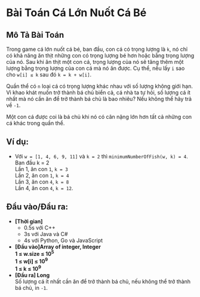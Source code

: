 # Bài Toán Cá Lớn Nuốt Cá Bé

## Mô Tả Bài Toán
Trong game cá lớn nuốt cá bé, ban đầu, con cá có trọng lượng là `k`, nó chỉ có khả năng ăn thịt những con có trọng lượng bé hơn hoặc bằng trọng lượng của nó. Sau khi ăn thịt một con cá, trọng lượng của nó sẽ tăng thêm một lượng bằng trọng lượng của con cá mà nó ăn được. Cụ thể, nếu lấy `i` sao cho `w[i] ≤ k` sau đó `k = k + w[i]`.

Quần thể có `n` loại cá có trọng lượng khác nhau với số lượng không giới hạn. Vì khao khát muốn trở thành bá chủ biển cả, cá nhà ta tự hỏi, số lượng cá ít nhất mà nó cần ăn để trở thành bá chủ là bao nhiêu? Nếu không thể hãy trả về `-1`.

Một con cá được coi là bá chủ khi nó có cân nặng lớn hơn tất cả những con cá khác trong quần thể.



## Ví dụ:
- Với `w = [1, 4, 6, 9, 11]` và `k = 2` thì `minimumNumberOfFish(w, k) = 4`.\
Ban đầu k = 2\
Lần 1, ăn con `1`, `k = 3`\
Lần 2, ăn con `1`, `k = 4`\
Lần 3, ăn con `4`, `k = 8`\
Lần 4, ăn con `4`, `k = 12`.

## Đầu vào/Đầu ra:

- **[Thời gian]**
   - 0.5s với C++ 
   - 3s với Java và C#
   - 4s với Python, Go và JavaScript
- **[Đầu vào]Array of integer, Integer**\
    **1 ≤ w.size ≤ 10<sup>5</sup>**\
    **1 ≤ w[i] ≤ 10<sup>9</sup>**\
    **1 ≤ k ≤ 10<sup>9</sup>**
- **[Đầu ra] Long** \
  Số lượng cá ít nhất cần ăn để trở thành bá chủ, nếu không thể trở thành bá chủ, in `-1`.